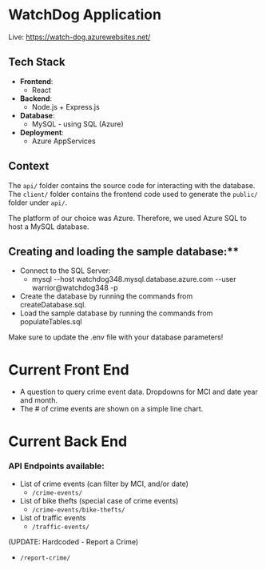 # WatchDog Application

Live: https://watch-dog.azurewebsites.net/

## Tech Stack

- **Frontend**:
  - React
- **Backend**:
  - Node.js + Express.js
- **Database**:
  - MySQL - using SQL (Azure)
- **Deployment**:
  - Azure AppServices

## Context

The `api/` folder contains the source code for interacting with the database. The `client/` folder contains the frontend code used to generate the `public/` folder under `api/`.

The platform of our choice was Azure. Therefore, we used Azure SQL to host a MySQL database.

## Creating and loading the sample database:\*\*

- Connect to the SQL Server:
  - mysql --host watchdog348.mysql.database.azure.com --user warrior@watchdog348 -p
- Create the database by running the commands from createDatabase.sql.
- Load the sample database by running the commands from populateTables.sql

Make sure to update the .env file with your database parameters!

# Current Front End

- A question to query crime event data. Dropdowns for MCI and date year and month.
- The # of crime events are shown on a simple line chart.

# Current Back End

### API Endpoints available:

- List of crime events (can filter by MCI, and/or date)
  - `/crime-events/`
- List of bike thefts (special case of crime events)
  - `/crime-events/bike-thefts/`
- List of traffic events
  - `/traffic-events/`

(UPDATE: Hardcoded - Report a Crime)

- `/report-crime/`
